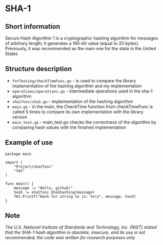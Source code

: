 # SHA-1

## Short information
Secure Hash Algorithm 1 is a cryptographic hashing algorithm for messages of arbitrary length; it generates a 160-bit value (equal to 20 bytes). Previously, it was recommended as the main one for the state in the United States

## Structure description
- `forTesting/checkTimeFunc.go` - is used to compare the library implementation of the hashing algorithm and my implementation
- `operations/operations.go` - intermediate operations used in the sha-1 algorithm
- `sha1func/sha1.go` - implementation of the hashing algorithm
- `main.go` - in the main, the CheckTime function from checkTimeFunc is called 5 times to compare its own implementation with the library version
- `main_test.go` - main_test.go checks the correctness of the algorithm by comparing hash values with the finished implementation

## Example of use
```
package main

import (
	"Project/sha1func"
	"fmt"
)

func main() {
	message := "Hello, github!"
	hash := sha1func.Sha1hashing(message)
	fmt.Printf("Hash for string %s is: %x\n", message, hash)
}
```
## Note
<i>The U.S. National Institute of Standards and Technology, Inc. (NIST) stated that the SHA-1 hash algorithm is obsolete, insecure, and its use is not recommended; the code was written for research purposes only<i>
